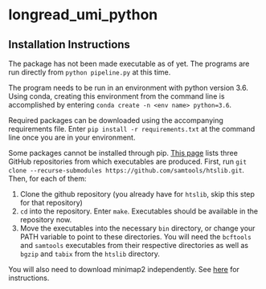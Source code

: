 # longread_umi_python

## Installation Instructions
The package has not been made executable as of yet. The programs are run directly from `python pipeline.py` at this time.

The program needs to be run in an environment with python version 3.6. Using conda, creating this environment from the command line is accomplished by entering `conda create -n <env name> python=3.6`.

Required packages can be downloaded using the accompanying requirements file. Enter `pip install -r requirements.txt` at the command line once you are in your environment.

Some packages cannot be installed through pip. [This page](https://www.htslib.org/download/) lists three GitHub repositories from which executables are produced. First, run `git clone --recurse-submodules https://github.com/samtools/htslib.git`. Then, for each of them:

1. Clone the github repository (you already have for `htslib`, skip this step for that repository)
2. `cd` into the repository. Enter `make`. Executables should be available in the repository now.
3. Move the executables into the necessary `bin` directory, or change your PATH variable to point to these directories. You will need the `bcftools` and `samtools` executables from their respective directories as well as `bgzip` and `tabix` from the `htslib` directory.

You will also need to download minimap2 independently. See [here](https://github.com/lh3/minimap2#install) for instructions.

